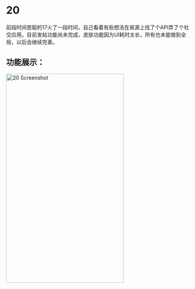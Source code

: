 # 20
前段时间思聪的17火了一段时间，自己看着有些想法在易源上找了个API弄了个社交应用。目前发帖功能尚未完成，皮肤功能因为UI耗时太长，所有也未能做到全局，以后会继续完善。
## 功能展示：

<img src="https://github.com/NengQuan/MyWaterFlowCtroller/blob/master/20.gif" alt="20 Screenshot" width="320" height="568" />
